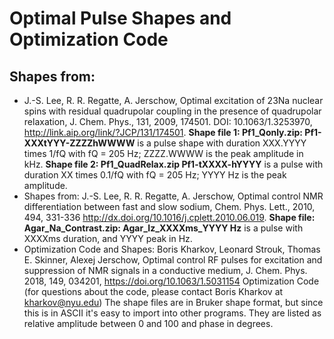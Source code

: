 # Optimal Pulse Shapes and Optimization Code

## Shapes from:
* J.-S. Lee, R. R. Regatte, A. Jerschow, Optimal excitation of 23Na nuclear spins with residual quadrupolar coupling in the presence of quadrupolar relaxation, J. Chem. Phys., 131, 2009, 174501. DOI: 10.1063/1.3253970, http://link.aip.org/link/?JCP/131/174501.
**Shape file 1: Pf1_Qonly.zip: Pf1-XXXtYYY-ZZZZhWWWW** is a pulse shape with duration XXX.YYYY times 1/fQ with fQ = 205 Hz; ZZZZ.WWWW is the peak amplitude in kHz.
**Shape file 2: Pf1_QuadRelax.zip Pf1-tXXXX-hYYYY** is a pulse with duration XX times 0.1/fQ with fQ = 205 Hz; YYYY Hz is the peak amplitude.
* Shapes from: 
J.-S. Lee, R. R. Regatte, A. Jerschow, Optimal control NMR differentiation between fast and slow sodium, Chem. Phys. Lett., 2010, 494, 331-336 http://dx.doi.org/10.1016/j.cplett.2010.06.019.
**Shape file: Agar_Na_Contrast.zip: Agar_Iz_XXXXms_YYYY Hz** is a pulse with XXXXms duration, and YYYY peak in Hz.
* Optimization Code and Shapes: 
Boris Kharkov, Leonard Strouk, Thomas E. Skinner, Alexej Jerschow, Optimal control RF pulses for excitation and suppression of NMR signals in a conductive medium, J. Chem. Phys. 2018, 149, 034201, https://doi.org/10.1063/1.5031154
Optimization Code
(for questions about the code, please contact Boris Kharkov at kharkov@nyu.edu)
The shape files are in Bruker shape format, but since this is in ASCII it's easy to import into other programs. They are listed as relative amplitude between 0 and 100 and phase in degrees.
